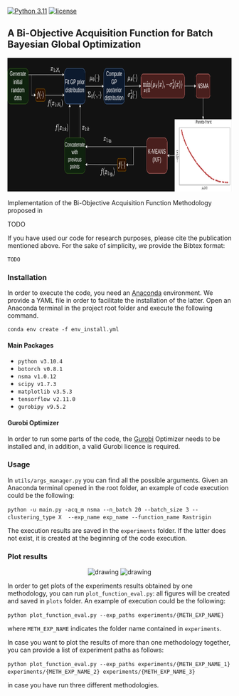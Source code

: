 [![Python 3.11](https://img.shields.io/badge/python-3.10-blue.svg)](https://www.python.org/downloads/release/python-3106/)
[![license](https://img.shields.io/badge/license-apache_2.0-orange.svg)](https://opensource.org/licenses/Apache-2.0)

## A Bi-Objective Acquisition Function for Batch Bayesian Global Optimization

<p align="center">
  <img height="300" src="readme_img/BiOBO_flow_dark.png">
</p>

Implementation of the Bi-Objective Acquisition Function Methodology proposed in

TODO

If you have used our code for research purposes, please cite the publication mentioned above.
For the sake of simplicity, we provide the Bibtex format:

```
TODO
```

### Installation

In order to execute the code, you need an [Anaconda](https://www.anaconda.com/) environment. We provide a YAML file in order to facilitate the installation of the latter.
Open an Anaconda terminal in the project root folder and execute the following command.

```
conda env create -f env_install.yml
```

#### Main Packages

* ```python v3.10.4```
* ```botorch v0.8.1```
* ```nsma v1.0.12```
* ```scipy v1.7.3```
* ```matplotlib v3.5.3```
* ```tensorflow v2.11.0```
* ```gurobipy v9.5.2```

#### Gurobi Optimizer

In order to run some parts of the code, the [Gurobi](https://www.gurobi.com/) Optimizer needs to be installed and, in addition, a valid Gurobi licence is required. 

### Usage

In ```utils/args_manager.py``` you can find all the possible arguments.
Given an Anaconda terminal opened in the root folder, an example of code execution could be the following:

```python -u main.py -acq_m nsma --n_batch 20 --batch_size 3 --clustering_type X  --exp_name exp_name --function_name Rastrigin```

The execution results are saved in the ```experiments``` folder. If the latter does not exist, it is created at the beginning of the code execution.

### Plot results

<p align="center">
<img src="readme_img/Rosenbrock_50_plot.png" alt="drawing" height="350"/>
<img src="readme_img/Levy_10_plot.png" alt="drawing" height="350"/>
</p>

In order to get plots of the experiments results obtained by one methodology, you can run ```plot_function_eval.py```: all figures will be created and saved in ```plots``` folder. 
An example of execution could be the following:

```python plot_function_eval.py --exp_paths experiments/{METH_EXP_NAME}```

where ```METH_EXP_NAME``` indicates the folder name contained in ```experiments```.

In case you want to plot the results of more than one methodology together, you can provide a list of experiment paths as follows:

```python plot_function_eval.py --exp_paths experiments/{METH_EXP_NAME_1} experiments/{METH_EXP_NAME_2} experiments/{METH_EXP_NAME_3}```

in case you have run three different methodologies.
